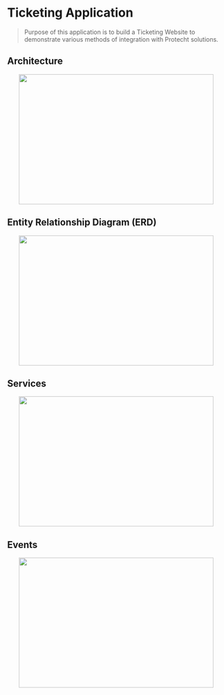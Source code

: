 # Ticketing Application 
> Purpose of this application is to build a Ticketing Website to demonstrate various methods of integration with Protecht solutions. 

## Architecture
<p align="center">
    <img src="https://user-images.githubusercontent.com/8760590/160291545-0baab474-5f72-4276-b031-013a562d101a.png" width=450 height=300>
</p>

## Entity Relationship Diagram (ERD)
<p align="center">
    <img src="https://user-images.githubusercontent.com/8760590/160290384-67c93356-2f39-4e01-ab59-c92838092bd9.png" width=450 height=300>
</p>

## Services 
<p align="center">
    <img src="https://user-images.githubusercontent.com/8760590/160290825-fda0c534-11f4-4be9-b8ce-fdda977ec72d.png" width=450 height=300>
</p>

## Events 
<p align="center">
    <img src="https://user-images.githubusercontent.com/8760590/160291107-d0181c57-c186-46b5-9fc5-811df03c389b.png" width=450 height=300>
</p>
